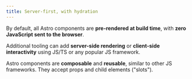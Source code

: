 ```yaml
---
title: Server-first, with hydration
---
```


By default, all Astro components are __pre-rendered at build time__, with __zero JavaScript sent to the browser__.

Additional tooling can add __server-side rendering__ or __client-side interactivity__ using JS/TS or any popular JS framework.

Astro components are __composable__ and __reusable__, similar to other JS frameworks. They accept props and child elements ("slots").